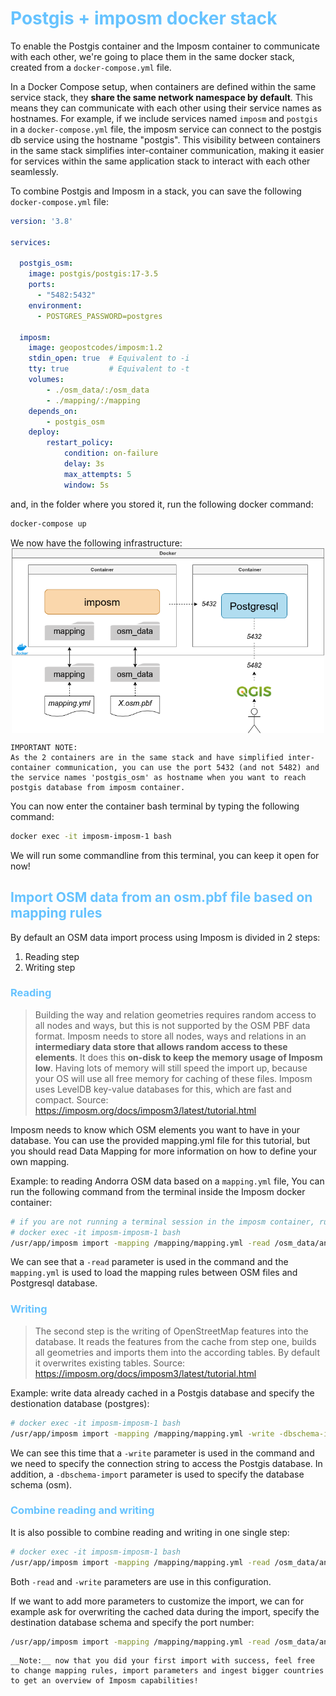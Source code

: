 # <span style="color:#66C3FF">Postgis + imposm docker stack<span>

To enable the Postgis container and the Imposm container to communicate with each other, we're going to place them in the same docker stack, created from a ```docker-compose.yml``` file.


In a Docker Compose setup, when containers are defined within the same service stack, they __share the same network namespace by default__. 
This means they can communicate with each other using their service names as hostnames. 
For example, if we include services named ```imposm``` and ```postgis``` in a ```docker-compose.yml``` file, the imposm service can connect to the postgis db service using the hostname "postgis".
This visibility between containers in the same stack simplifies inter-container communication, making it easier for services within the same application stack to interact with each other seamlessly.


To combine Postgis and Imposm in a stack, you can save the following ```docker-compose.yml``` file:

```yaml
version: '3.8'

services:

  postgis_osm:
    image: postgis/postgis:17-3.5
    ports: 
      - "5482:5432"
    environment:
      - POSTGRES_PASSWORD=postgres
      
  imposm:
    image: geopostcodes/imposm:1.2
    stdin_open: true  # Equivalent to -i
    tty: true         # Equivalent to -t
    volumes:
        - ./osm_data/:/osm_data   
        - ./mapping/:/mapping
    depends_on:
        - postgis_osm
    deploy: 
        restart_policy:
            condition: on-failure
            delay: 3s
            max_attempts: 5
            window: 5s
```

and, in the folder where you stored it, run the following docker command:
```bash
docker-compose up
```

We now have the following infrastructure:
<img src="../figures/infra.drawio.png" alt="Infrastructure: PostGIS & Imposm" width="500" style="display: block; margin: 0 auto">



```{note}
IMPORTANT NOTE:
As the 2 containers are in the same stack and have simplified inter-container communication, you can use the port 5432 (and not 5482) and the service names 'postgis_osm' as hostname when you want to reach postgis database from imposm container.
```

You can now enter the container bash terminal by typing the following command:
```bash
docker exec -it imposm-imposm-1 bash
```

We will run some commandline from this terminal, you can keep it open for now!



## <span style="color:#66C3FF">Import OSM data from an osm.pbf file based on mapping rules<span>

By default an OSM data import process using Imposm is divided in 2 steps:
1. Reading step
2. Writing step



### <span style="color:#66C3FF">Reading<span>


 > Building the way and relation geometries requires random access to all nodes and ways, but this is not supported by the OSM PBF data format. Imposm needs to store all nodes, ways and relations in an __intermediary data store that allows random access to these elements__. It does this __on-disk to keep the memory usage of Imposm low__. Having lots of memory will still speed the import up, because your OS will use all free memory for caching of these files. Imposm uses LevelDB key-value databases for this, which are fast and compact.
Source: https://imposm.org/docs/imposm3/latest/tutorial.html

Imposm needs to know which OSM elements you want to have in your database. You can use the provided mapping.yml file for this tutorial, but you should read Data Mapping for more information on how to define your own mapping.

Example: to reading Andorra OSM data based on a ```mapping.yml``` file, You can run the following command from the terminal inside the Imposm docker container:
```bash
# if you are not running a terminal session in the imposm container, run also the next line:
# docker exec -it imposm-imposm-1 bash
/usr/app/imposm import -mapping /mapping/mapping.yml -read /osm_data/andorra-latest.osm.pbf
```

We can see that a ```-read``` parameter is used in the command and the ```mapping.yml``` is used to load the mapping rules between OSM files and Postgresql database.


### <span style="color:#66C3FF">Writing<span>

> The second step is the writing of OpenStreetMap features into the database. It reads the features from the cache from step one, builds all geometries and imports them into the according tables. By default it overwrites existing tables.
Source: https://imposm.org/docs/imposm3/latest/tutorial.html

Example: write data already cached in a Postgis database and specify the destionation database (postgres):
```bash
# docker exec -it imposm-imposm-1 bash
/usr/app/imposm import -mapping /mapping/mapping.yml -write -dbschema-import osm -connection postgis://postgres:postgres@postgis_sotm:5432/postgres
```
We can see this time that a ```-write``` parameter is used in the command and we need to specify the connection string to access the Postgis database. In addition, a ```-dbschema-import``` parameter is used to specify the database schema (osm).

### <span style="color:#66C3FF">Combine reading and writing<span>

It is also possible to combine reading and writing in one single step:

```bash
# docker exec -it imposm-imposm-1 bash
/usr/app/imposm import -mapping /mapping/mapping.yml -read /osm_data/andorra-latest.osm.pbf -write -connection postgis://postgres:postgres@postgis_sotm:5432/postgres
```
Both ```-read``` and ```-write``` parameters are use in this configuration.



If we want to add more parameters to customize the import, we can for example ask for overwriting the cached data during the import, specify the destination database schema and specify the port number:

```bash
/usr/app/imposm import -mapping /mapping/mapping.yml -read /osm_data/andorra-latest.osm.pbf -write -overwritecache -dbschema-import osm -connection postgis://postgres:postgres@postgis_sotm:5432/postgres
```


```{note}
__Note:__ now that you did your first import with success, feel free to change mapping rules, import parameters and ingest bigger countries to get an overview of Imposm capabilities!
```
